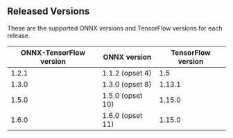 ## Released Versions

These are the supported ONNX versions and TensorFlow versions for each release.

ONNX-TensorFlow version|ONNX version|TensorFlow version
-----------------------|------------|------------------
1.2.1|1.1.2 (opset 4)|1.5
1.3.0|1.3.0 (opset 8)|1.13.1
1.5.0|1.5.0 (opset 10)|1.15.0
1.6.0|1.6.0 (opset 11)|1.15.0
